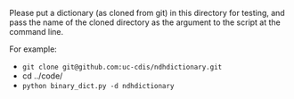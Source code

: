 Please put a dictionary (as cloned from git) in this directory for testing, and pass the name of the cloned directory as the argument to the script at the command line.

For example:
* `git clone git@github.com:uc-cdis/ndhdictionary.git`
* cd ../code/
* `python binary_dict.py -d ndhdictionary`
